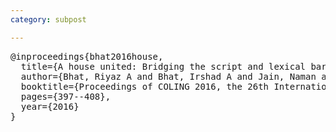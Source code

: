 ```yaml
---
category: subpost

---
```


<pre>
@inproceedings{bhat2016house,
  title={A house united: Bridging the script and lexical barrier between hindi and urdu},
  author={Bhat, Riyaz A and Bhat, Irshad A and Jain, Naman and Sharma, Dipti Misra},
  booktitle={Proceedings of COLING 2016, the 26th International Conference on Computational Linguistics: Technical Papers},
  pages={397--408},
  year={2016}
}
</pre>
